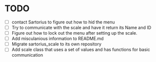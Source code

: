 TODO
====

- [ ] contact Sartorius to figure out how to hid the menu
- [ ] Try to communicate with the scale and have it return its Name and ID
- [ ] Figure out how to lock out the menu after setting up the scale. 
- [ ] Add misculanious information to README.md
- [ ] Migrate sartorius_scale to its own repository
- [ ] Add scale class that uses a set of values and has functions for basic communication